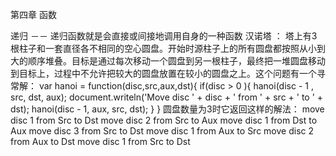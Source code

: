 第四章 函数

递归 －－ 递归函数就是会直接或间接地调用自身的一种函数
汉诺塔 ： 塔上有3根柱子和一套直径各不相同的空心圆盘。开始时源柱子上的所有圆盘都按照从小到大的顺序堆叠。目标是通过每次移动一个圆盘到另一根柱子，最终把一堆圆盘移动到目标上，过程中不允许把较大的圆盘放置在较小的圆盘之上。这个问题有一个寻常解：
var hanoi = function(disc,src,aux,dst){
  if(disc > 0 ){
    hanoi(disc - 1 , src, dst, aux);
    document.writeln('Move disc ' + disc + ' from ' + src + ' to ' + dst);
    hanoi(disc - 1, aux, src, dst);
  }
}
圆盘数量为3时它返回这样的解法：
move disc 1 from Src to Dst
move disc 2 from Src to Aux
move disc 1 from Dst to Aux
move disc 3 from Src to Dst
move disc 1 from Aux to Src
move disc 2 from Aux to Dst
move disc 1 from Src to Dst
